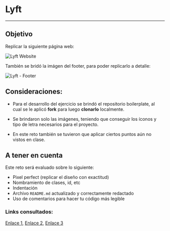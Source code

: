 # Lyft

***
## Objetivo

Replicar la siguiente página web:

![Lyft Website](docs/fullpage.png)

También se bridó la imágen del footer, para poder replicarlo a detalle:

![Lyft - Footer](docs/footer.gif)

## Consideraciones:

* Para el desarrollo del ejercicio se brindó el repositorio boilerplate, al cual se le aplicó **fork** para luego **clonarlo** localmente.

* Se brindaron solo las imágenes, teniendo que conseguir los íconos y tipo de letra necesarios para el proyecto.

* En este reto también se tuvieron que aplicar ciertos puntos aún no vistos en clase.

## A tener en cuenta

Este reto será evaluado sobre lo siguiente:

* Pixel perfect (replicar el diseño con exactitud)
* Nombramiento de clases, id, etc
* Indentación
* Archivo `README.md` actualizado y correctamente redactado
* Uso de comentarios para hacer tu código más legible

### Links consultados:

[Enlace 1][1], [Enlace 2][2], [Enlace 3][3]

 [1]: http://www.csslab.cl/2009/05/18/entendiendo-vertical-align/
 [2]: https://developer.mozilla.org/es/docs/Learn/HTML/Forms/Styling_HTML_forms
 [3]: https://franciscoamk.com/unidades-de-medida-en-css/